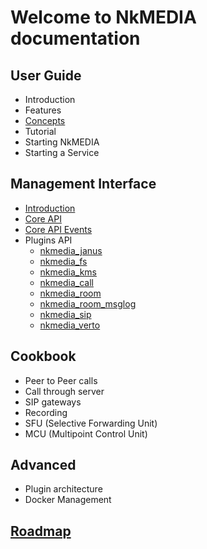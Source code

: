 # Welcome to NkMEDIA documentation

## User Guide
* Introduction
* Features
* [Concepts](concepts.md)
* Tutorial
* Starting NkMEDIA
* Starting a Service

## Management Interface
* [Introduction](api_intro.md)
* [Core API](api_commands.md)
* [Core API Events](api_events.md)
* Plugins API
  * [nkmedia_janus](janusi.md)
  * [nkmedia_fs](fs.md)
  * [nkmedia_kms](kms.md)
  * [nkmedia_call](call.md)
  * [nkmedia_room](room.md)
  * [nkmedia_room_msglog](room_msglog.md)
  * [nkmedia_sip](sip.md)
  * [nkmedia_verto](verto.md)
  
## Cookbook
* Peer to Peer calls
* Call through server
* SIP gateways
* Recording
* SFU (Selective Forwarding Unit)
* MCU (Multipoint Control Unit)

## Advanced
* Plugin architecture
* Docker Management

## [Roadmap](roadmap.md)
